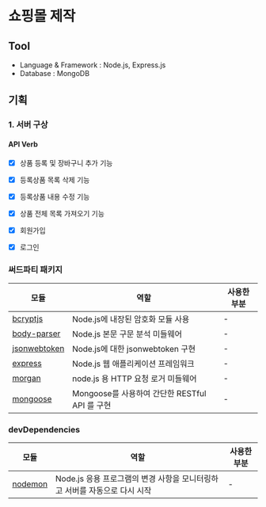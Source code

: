 # 쇼핑몰 제작

## Tool
* Language & Framework : Node.js, Express.js
* Database : MongoDB

## 기획

### 1. 서버 구상

#### API Verb
- [x] 상품 등록 및 장바구니 추가 기능
- [x] 등록상품 목록 삭제 기능
- [x] 등록상품 내용 수정 기능
- [x] 상품 전체 목록 가져오기 기능

- [x] 회원가입
- [x] 로그인

### 써드파티 패키지

| 모듈                                                                                        | 역할                                                                                                                                                                         | 사용한 부분        |
| ------------------------------------------------------------------------------------------- | ---------------------------------------------------------------------------------------------------------------------------------------------------------------------------- | ------------------ |
| [bcryptjs](https://github.com/dcodeIO/bcrypt.js/blob/master/README.md)                                        | Node.js에 내장된 암호화 모듈 사용                                                                                                                                             | -                  |
| [body-parser](https://github.com/expressjs/body-parser)                                                | Node.js 본문 구문 분석 미들웨어                                                                                                                                                                | -                  |
| [jsonwebtoken](https://github.com/auth0/node-jsonwebtoken)                | Node.js에 대한 jsonwebtoken 구현                                                                                                                        | -                  |
| [express](https://github.com/expressjs/express)                                             | Node.js 웹 애플리케이션 프레임워크                                                                                                                                           | -                  |
| [morgan](https://github.com/expressjs/morgan)                                               | node.js 용 HTTP 요청 로거 미들웨어                                                                                                                                           | -                  |
| [mongoose](https://github.com/velopert/mongoose_tutorial)                                                    | Mongoose를 사용하여 간단한 RESTful API 를 구현                                                                                                                                                      | -                  |

### devDependencies
| 모듈                                                                                                                      | 역할                                                                        | 사용한 부분 |
| ------------------------------------------------------------------------------------------------------------------------- | --------------------------------------------------------------------------- | ----------- |
| [nodemon](https://github.com/remy/nodemon)                                                                                | Node.js 응용 프로그램의 변경 사항을 모니터링하고 서버를 자동으로 다시 시작   | -           |

